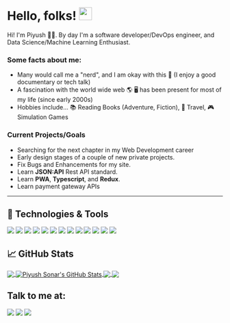 
# Hello, folks! <img src="https://raw.githubusercontent.com/MartinHeinz/MartinHeinz/master/wave.gif" width="30px">

Hi! I'm Piyush 🙋‍♂️. By day I'm a software developer/DevOps engineer, and Data Science/Machine Learning Enthusiast.

### Some facts about me:

- Many would call me a "nerd", and I am okay with this 🧠 (I enjoy a good documentary or tech talk)
- A fascination with the world wide web 🌎 🖥 has been present for most of my life (since early 2000s)
- Hobbies include... 📚 Reading Books (Adventure, Fiction), 🛫 Travel, 🎮 Simulation Games 

### Current Projects/Goals
- Searching for the next chapter in my Web Development career
- Early design stages of a couple of new private projects.
- Fix Bugs and Enhancements for my site.
- Learn **JSON:API** Rest API standard.
- Learn **PWA**, **Typescript**, and **Redux**.
- Learn payment gateway APIs

---

## 🔧 Technologies & Tools
![](https://img.shields.io/badge/OS-Linux-informational?style=flat&logo=linux&logoColor=white&color=2bbc8a)
![](https://img.shields.io/badge/Editor-IntelliJ_IDEA-informational?style=flat&logo=intellij-idea&logoColor=white&color=2bbc8a)
![](https://img.shields.io/badge/Code-Python-informational?style=flat&logo=python&logoColor=white&color=2bbc8a)
![](https://img.shields.io/badge/Code-JavaScript-informational?style=flat&logo=javascript&logoColor=white&color=2bbc8a)
![](https://img.shields.io/badge/Code-Golang-informational?style=flat&logo=go&logoColor=white&color=2bbc8a)
![](https://img.shields.io/badge/Code-Make-informational?style=flat&logo=cmake&logoColor=white&color=2bbc8a)
![](https://img.shields.io/badge/Code-Vue-informational?style=flat&logo=vue.js&logoColor=white&color=2bbc8a)
![](https://img.shields.io/badge/Shell-Bash-informational?style=flat&logo=gnu-bash&logoColor=white&color=2bbc8a)
![](https://img.shields.io/badge/Tools-PostgreSQL-informational?style=flat&logo=postgresql&logoColor=white&color=2bbc8a)
![](https://img.shields.io/badge/Tools-Docker-informational?style=flat&logo=docker&logoColor=white&color=2bbc8a)
![](https://img.shields.io/badge/Tools-Kubernetes-informational?style=flat&logo=kubernetes&logoColor=white&color=2bbc8a)
![](https://img.shields.io/badge/Tools-Red_Hat_OpenShift-informational?style=flat&logo=red-hat-open-shift&logoColor=white&color=2bbc8a)
![](https://img.shields.io/badge/Cloud-Digital_Ocean-informational?style=flat&logo=digitalocean&logoColor=white&color=2bbc8a)


## &#x1f4c8; GitHub Stats

<a href="https://github.com/ipiyushsonar/ipiyushsonar">
  <img align="center" src="https://github-readme-stats.vercel.app/api/top-langs/?username=ipiyushsonar&hide=java,html,TSQL&title_color=ffffff&text_color=c9cacc&icon_color=2bbc8a&bg_color=1d1f21" />
</a>
<a href="https://github.com/ipiyushsonar/ipiyushsonar">
  <img align="center" src="https://github-readme-stats.vercel.app/api?username=ipiyushsonar&show_icons=true&line_height=27&count_private=true&title_color=ffffff&text_color=c9cacc&icon_color=2bbc8a&bg_color=1d1f21" alt="Piyush Sonar's GitHub Stats" />
</a>

<a href="https://github.com/ipiyushsonar/facial-recognition-saas">
  <img align="center" src="https://github-readme-stats.vercel.app/api/pin/?username=ipiyushsonar&repo=facial-recognition-saas&title_color=ffffff&text_color=c9cacc&icon_color=2bbc8a&bg_color=1d1f21" />
</a>

<a href="https://github.com/ipiyushsonar/django-react-ecommerce">
  <img align="center" src="https://github-readme-stats.vercel.app/api/pin/?username=ipiyushsonar&repo=django-react-ecommerce&title_color=ffffff&text_color=c9cacc&icon_color=2bbc8a&bg_color=1d1f21" />
</a>   

## Talk to me at:
[<img src="https://img.shields.io/badge/twitter-%231DA1F2.svg?&style=for-the-badge&logo=twitter&logoColor=white" />](https://twitter.com/ipiyushsonar)
[<img src="https://img.shields.io/badge/linkedin-%230077B5.svg?&style=for-the-badge&logo=linkedin&logoColor=white" />](https://www.linkedin.com/in/ipiyushsonar/)
[<img src="https://img.shields.io/badge/DEV.TO-%230A0A0A.svg?&style=for-the-badge&logo=dev-dot-to&logoColor=white" />](https://dev.to/ipiyushsonar)   

<!--
![header](https://github.com/ipiyushsonar/ipiyushsonar/blob/master/wave.svg)
![header](https://capsule-render.vercel.app/api?type=rect&color=gradient&height=230&section=header&text=Greetings%20👋&fontSize=80)
[<img src = "https://img.shields.io/badge/instagram-%23E4405F.svg?&style=for-the-badge&logo=instagram&logoColor=white">](https://www.instagram.com/ipiyushsonar/) 
[<img src = "https://img.shields.io/badge/facebook-%231877F2.svg?&style=for-the-badge&logo=facebook&logoColor=white">](https://www.facebook.com/piyush.sonar.s)
![footer](https://capsule-render.vercel.app/api?type=rect&color=gradient&height=150&section=footer)
-->

<!-- Resources -->
<!-- Icons: https://simpleicons.org/ -->
<!-- GitHub Stats: https://github.com/anuraghazra/github-readme-stats -->
<!-- Emojis: https://emojipedia.org/emoji/ -->
<!-- HTML Emojis: https://www.fileformat.info/index.htm -->
<!-- Shields: https://shields.io/ -->
<!-- Awesome GitHub Profile README: https://github.com/abhisheknaiidu/awesome-github-profile-readme -->
